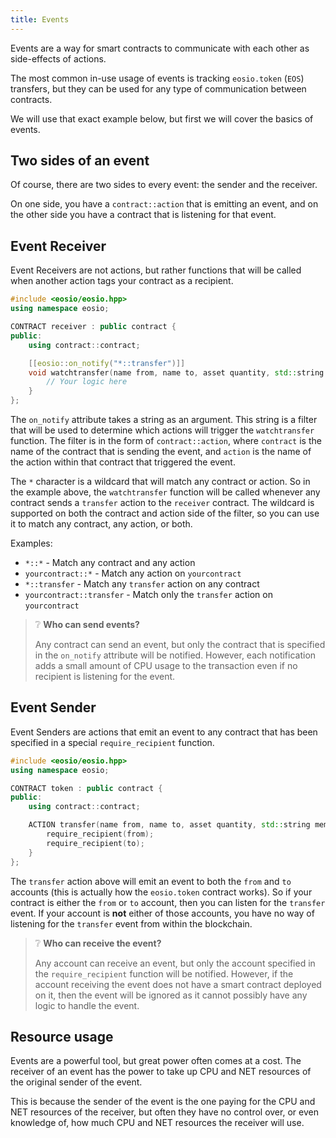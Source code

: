 ```yaml
---
title: Events
---
```


Events are a way for smart contracts to communicate with each other as side-effects of actions.

The most common in-use usage of events is tracking `eosio.token` (`EOS`) transfers, but they can be used for
any type of communication between contracts.

We will use that exact example below, but first we will cover the basics of events.

## Two sides of an event

Of course, there are two sides to every event: the sender and the receiver.

On one side, you have a `contract::action` that is emitting an event, and on the other side you have a contract that is
listening for that event.

## Event Receiver

Event Receivers are not actions, but rather functions that will be called when another action tags your contract
as a recipient. 

```cpp
#include <eosio/eosio.hpp>
using namespace eosio;

CONTRACT receiver : public contract {
public:
    using contract::contract;

    [[eosio::on_notify("*::transfer")]] 
    void watchtransfer(name from, name to, asset quantity, std::string memo) {
        // Your logic here
    }
};
```

The `on_notify` attribute takes a string as an argument. This string is a filter that will be used to determine
which actions will trigger the `watchtransfer` function. The filter is in the form of `contract::action`, where `contract`
is the name of the contract that is sending the event, and `action` is the name of the action within that contract that
triggered the event.

The `*` character is a wildcard that will match any contract or action. So in the example above, the `watchtransfer` function
will be called whenever any contract sends a `transfer` action to the `receiver` contract. 
The wildcard is supported on both the contract and action side of the filter, so you can use it to match any contract, any action, or both.

Examples:
- `*::*` - Match any contract and any action
- `yourcontract::*` - Match any action on `yourcontract`
- `*::transfer` - Match any `transfer` action on any contract
- `yourcontract::transfer` - Match only the `transfer` action on `yourcontract`

> ❔ **Who can send events?**
> 
> Any contract can send an event, but only the contract that is specified in the `on_notify` attribute
> will be notified. However, each notification adds a small amount of CPU usage to the transaction even if
> no recipient is listening for the event.


## Event Sender

Event Senders are actions that emit an event to any contract that has been specified in a special 
`require_recipient` function.

```cpp
#include <eosio/eosio.hpp>
using namespace eosio;

CONTRACT token : public contract {
public:
    using contract::contract;

    ACTION transfer(name from, name to, asset quantity, std::string memo) {
        require_recipient(from);
        require_recipient(to);
    }
};
```

The `transfer` action above will emit an event to both the `from` and `to` accounts (this is actually how the `eosio.token` contract works).
So if your contract is either the `from` or `to` account, then you can listen for the `transfer` event. If your account is **not**
either of those accounts, you have no way of listening for the `transfer` event from within the blockchain.


> ❔ **Who can receive the event?**
>
> Any account can receive an event, but only the account specified in the `require_recipient` function
> will be notified. However, if the account receiving the event does not have a smart contract deployed on it, 
> then the event will be ignored as it cannot possibly have any logic to handle the event.

## Resource usage

Events are a powerful tool, but great power often comes at a cost.
The receiver of an event has the power to take up CPU and NET resources of the original sender of the event.

This is because the sender of the event is the one paying for the CPU and NET resources of the receiver, but often 
they have no control over, or even knowledge of, how much CPU and NET resources the receiver will use.



